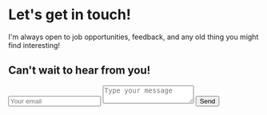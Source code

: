 # Let's get in touch!

I'm always open to job opportunities, feedback, and any old thing you might find interesting!

<div id="contact">
        <h2>Can't wait to hear from you!</h2>
        <div id="contact-form">
                <form action="https://formspree.io/xqkyryjz" method="POST">
                <input type="hidden" name="_subject" value="Contact request from personal website" />
                <input type="email" name="_replyto" placeholder="Your email" required>
                <textarea name="message" placeholder="Type your message" required></textarea>
                <button type="submit">Send</button>
            </form>
        </div>
    </div>
